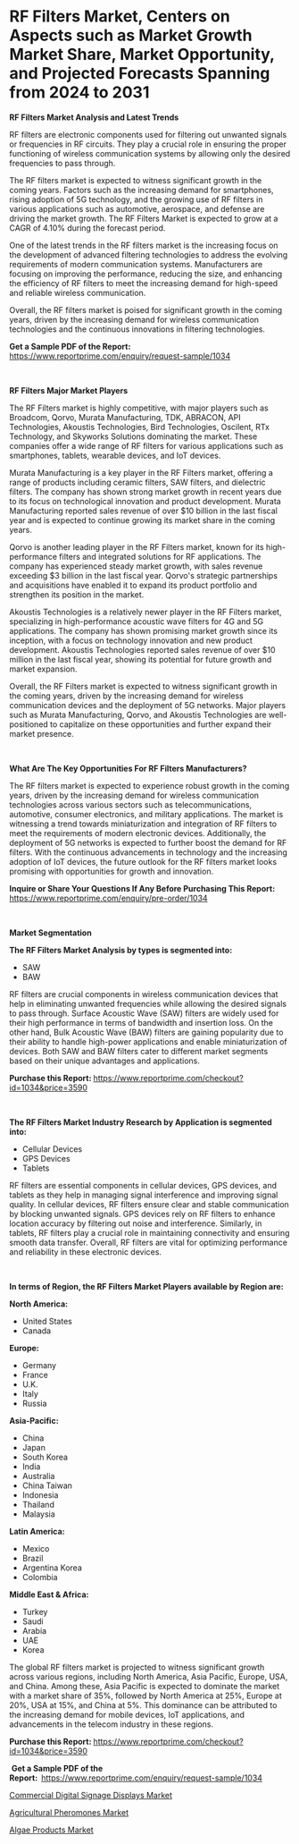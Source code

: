 <p><h1>RF Filters Market, Centers on Aspects such as Market Growth Market Share, Market Opportunity, and Projected Forecasts Spanning from 2024 to 2031</h1></p><p><strong>RF Filters Market Analysis and Latest Trends</strong></p>
<p><p>RF filters are electronic components used for filtering out unwanted signals or frequencies in RF circuits. They play a crucial role in ensuring the proper functioning of wireless communication systems by allowing only the desired frequencies to pass through.</p><p>The RF filters market is expected to witness significant growth in the coming years. Factors such as the increasing demand for smartphones, rising adoption of 5G technology, and the growing use of RF filters in various applications such as automotive, aerospace, and defense are driving the market growth. The RF Filters Market is expected to grow at a CAGR of 4.10% during the forecast period.</p><p>One of the latest trends in the RF filters market is the increasing focus on the development of advanced filtering technologies to address the evolving requirements of modern communication systems. Manufacturers are focusing on improving the performance, reducing the size, and enhancing the efficiency of RF filters to meet the increasing demand for high-speed and reliable wireless communication.</p><p>Overall, the RF filters market is poised for significant growth in the coming years, driven by the increasing demand for wireless communication technologies and the continuous innovations in filtering technologies.</p></p>
<p><strong>Get a Sample PDF of the Report:&nbsp;</strong> <a href="https://www.reportprime.com/enquiry/request-sample/1034">https://www.reportprime.com/enquiry/request-sample/1034</a></p>
<p>&nbsp;</p>
<p><strong>RF Filters Major Market Players</strong></p>
<p><p>The RF Filters market is highly competitive, with major players such as Broadcom, Qorvo, Murata Manufacturing, TDK, ABRACON, API Technologies, Akoustis Technologies, Bird Technologies, Oscilent, RTx Technology, and Skyworks Solutions dominating the market. These companies offer a wide range of RF filters for various applications such as smartphones, tablets, wearable devices, and IoT devices.</p><p>Murata Manufacturing is a key player in the RF Filters market, offering a range of products including ceramic filters, SAW filters, and dielectric filters. The company has shown strong market growth in recent years due to its focus on technological innovation and product development. Murata Manufacturing reported sales revenue of over $10 billion in the last fiscal year and is expected to continue growing its market share in the coming years.</p><p>Qorvo is another leading player in the RF Filters market, known for its high-performance filters and integrated solutions for RF applications. The company has experienced steady market growth, with sales revenue exceeding $3 billion in the last fiscal year. Qorvo's strategic partnerships and acquisitions have enabled it to expand its product portfolio and strengthen its position in the market.</p><p>Akoustis Technologies is a relatively newer player in the RF Filters market, specializing in high-performance acoustic wave filters for 4G and 5G applications. The company has shown promising market growth since its inception, with a focus on technology innovation and new product development. Akoustis Technologies reported sales revenue of over $10 million in the last fiscal year, showing its potential for future growth and market expansion.</p><p>Overall, the RF Filters market is expected to witness significant growth in the coming years, driven by the increasing demand for wireless communication devices and the deployment of 5G networks. Major players such as Murata Manufacturing, Qorvo, and Akoustis Technologies are well-positioned to capitalize on these opportunities and further expand their market presence.</p></p>
<p>&nbsp;</p>
<p><strong>What Are The Key Opportunities For RF Filters Manufacturers?</strong></p>
<p><p>The RF filters market is expected to experience robust growth in the coming years, driven by the increasing demand for wireless communication technologies across various sectors such as telecommunications, automotive, consumer electronics, and military applications. The market is witnessing a trend towards miniaturization and integration of RF filters to meet the requirements of modern electronic devices. Additionally, the deployment of 5G networks is expected to further boost the demand for RF filters. With the continuous advancements in technology and the increasing adoption of IoT devices, the future outlook for the RF filters market looks promising with opportunities for growth and innovation.</p></p>
<p><strong>Inquire or Share Your Questions If Any Before Purchasing This Report:</strong> <a href="https://www.reportprime.com/enquiry/pre-order/1034">https://www.reportprime.com/enquiry/pre-order/1034</a></p>
<p>&nbsp;</p>
<p><strong>Market Segmentation</strong></p>
<p><strong>The RF Filters Market Analysis by types is segmented into:</strong></p>
<p><ul><li>SAW</li><li>BAW</li></ul></p>
<p><p>RF filters are crucial components in wireless communication devices that help in eliminating unwanted frequencies while allowing the desired signals to pass through. Surface Acoustic Wave (SAW) filters are widely used for their high performance in terms of bandwidth and insertion loss. On the other hand, Bulk Acoustic Wave (BAW) filters are gaining popularity due to their ability to handle high-power applications and enable miniaturization of devices. Both SAW and BAW filters cater to different market segments based on their unique advantages and applications.</p></p>
<p><strong>Purchase this Report:&nbsp;</strong><a href="https://www.reportprime.com/checkout?id=1034&price=3590">https://www.reportprime.com/checkout?id=1034&price=3590</a></p>
<p>&nbsp;</p>
<p><strong>The RF Filters Market Industry Research by Application is segmented into:</strong></p>
<p><ul><li>Cellular Devices</li><li>GPS Devices</li><li>Tablets</li></ul></p>
<p><p>RF filters are essential components in cellular devices, GPS devices, and tablets as they help in managing signal interference and improving signal quality. In cellular devices, RF filters ensure clear and stable communication by blocking unwanted signals. GPS devices rely on RF filters to enhance location accuracy by filtering out noise and interference. Similarly, in tablets, RF filters play a crucial role in maintaining connectivity and ensuring smooth data transfer. Overall, RF filters are vital for optimizing performance and reliability in these electronic devices.</p></p>
<p>&nbsp;</p>
<p><strong>In terms of Region, the RF Filters Market Players available by Region are:</strong></p>
<p>
    <p> <strong> North America: </strong>
        <ul>
            <li>United States</li>
            <li>Canada</li>
        </ul>
        </p> 
    <p> <strong> Europe: </strong>
        <ul>
            <li>Germany</li>
            <li>France</li>
            <li>U.K.</li>
            <li>Italy</li>
            <li>Russia</li>
        </ul>
        </p> 
    <p> <strong> Asia-Pacific: </strong>
        <ul>
            <li>China</li>
            <li>Japan</li>
            <li>South Korea</li>
            <li>India</li>
            <li>Australia</li>
            <li>China Taiwan</li>
            <li>Indonesia</li>
            <li>Thailand</li>
            <li>Malaysia</li>
        </ul>
        </p> 
    <p> <strong> Latin America: </strong>
        <ul>
            <li>Mexico</li>
            <li>Brazil</li>
            <li>Argentina Korea</li>
            <li>Colombia</li>
        </ul>
        </p> 
    <p> <strong> Middle East & Africa: </strong>
        <ul>
            <li>Turkey</li>
            <li>Saudi</li>
            <li>Arabia</li>
            <li>UAE</li>
            <li>Korea</li>
        </ul>
    </p>
    </p>
<p><p>The global RF filters market is projected to witness significant growth across various regions, including North America, Asia Pacific, Europe, USA, and China. Among these, Asia Pacific is expected to dominate the market with a market share of 35%, followed by North America at 25%, Europe at 20%, USA at 15%, and China at 5%. This dominance can be attributed to the increasing demand for mobile devices, IoT applications, and advancements in the telecom industry in these regions.</p></p>
<p><strong>Purchase this Report: </strong><a href="https://www.reportprime.com/checkout?id=1034&price=3590">https://www.reportprime.com/checkout?id=1034&price=3590</a></p>
<p>&nbsp;<strong>Get a Sample PDF of the Report:&nbsp;&nbsp;</strong><a href="https://www.reportprime.com/enquiry/request-sample/1034">https://www.reportprime.com/enquiry/request-sample/1034</a></p>
<p><strong></strong></p>
<p><p><a href="https://view.publitas.com/reportprime-1/commercial-digital-signage-displays-market-size-growing-and-forecasted-for-period-from-2024-2031-and-provides-complete-market-analysis-of-this-market/">Commercial Digital Signage Displays Market</a></p><p><a href="https://issuu.com/reportprime-2/docs/agricultural-pheromones-market-size-2030.pptx">Agricultural Pheromones Market</a></p><p><a href="https://issuu.com/reportprime-2/docs/algae-products-market-size-2030.pptx">Algae Products Market</a></p></p>